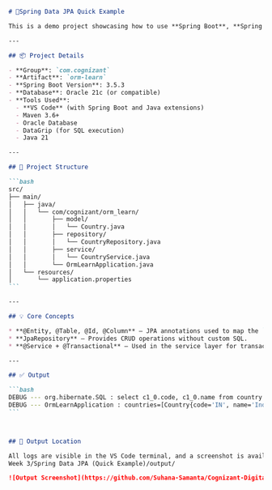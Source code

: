 
````markdown
# 🧪Spring Data JPA Quick Example

This is a demo project showcasing how to use **Spring Boot**, **Spring Data JPA**, and **Hibernate** with an **Oracle Database** — developed entirely in **VS Code**.

---

## 📦 Project Details

- **Group**: `com.cognizant`
- **Artifact**: `orm-learn`
- **Spring Boot Version**: 3.5.3
- **Database**: Oracle 21c (or compatible)
- **Tools Used**:
  - **VS Code** (with Spring Boot and Java extensions)
  - Maven 3.6+
  - Oracle Database
  - DataGrip (for SQL execution)
  - Java 21

---

## 🧩 Project Structure

```bash
src/
├── main/
│   ├── java/
│   │   └── com/cognizant/orm_learn/
│   │       ├── model/
│   │       │   └── Country.java
│   │       ├── repository/
│   │       │   └── CountryRepository.java
│   │       ├── service/
│   │       │   └── CountryService.java
│   │       └── OrmLearnApplication.java
│   └── resources/
│       └── application.properties
```

---

## 💡 Core Concepts

* **@Entity, @Table, @Id, @Column** — JPA annotations used to map the `Country` class to the DB table.
* **JpaRepository** — Provides CRUD operations without custom SQL.
* **@Service + @Transactional** — Used in the service layer for transactional data access.

---

## ✅ Output

```bash
DEBUG --- org.hibernate.SQL : select c1_0.code, c1_0.name from country c1_0
DEBUG --- OrmLearnApplication : countries=[Country{code='IN', name='India'}, Country{code='US', name='United States of America'}]
```



## 📂 Output Location

All logs are visible in the VS Code terminal, and a screenshot is available in:
Week 3/Spring Data JPA (Quick Example)/output/

![Output Screenshot](https://github.com/Suhana-Samanta/Cognizant-Digital-Nurture-4.0-JavaFSE-SupersetID-6403192-/blob/main/Week%203/Spring%20Data%20JPA%20\(Quick%20Example\)/output/output.png?raw=true)


